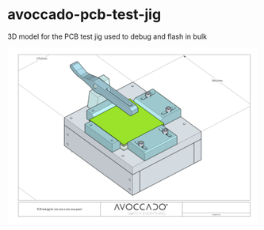 # avoccado-pcb-test-jig
3D model for the PCB test jig used to debug and flash in bulk

![rendered 3D view](avoccado-pcb-testjig_1.png)
